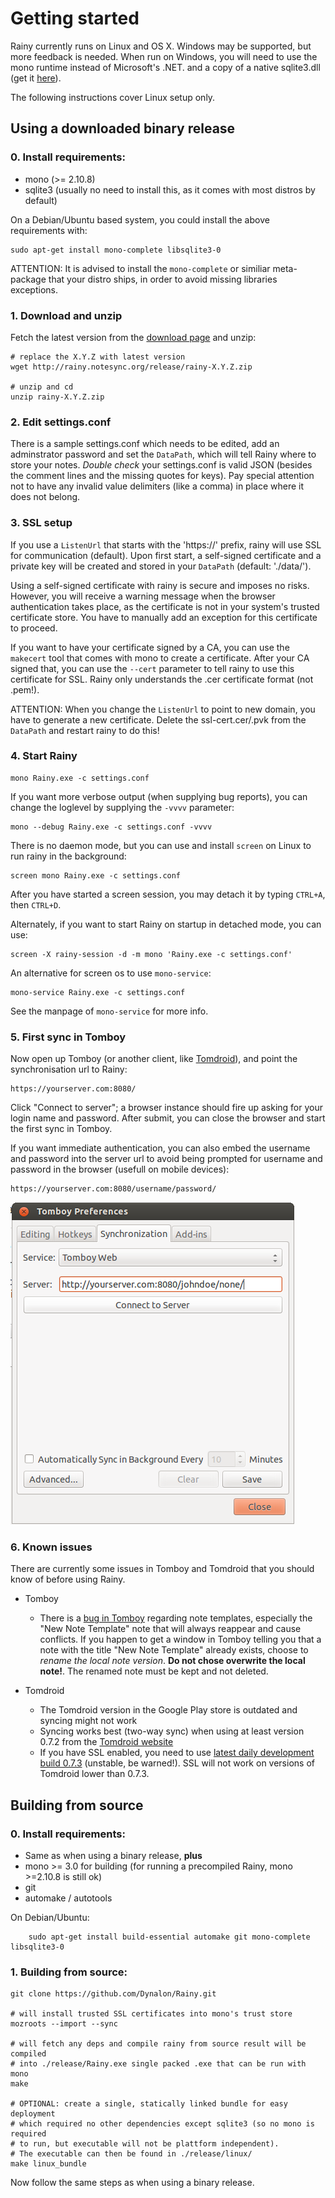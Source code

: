 Getting started
===============

Rainy currently runs on Linux and OS X. Windows may be supported, but more feedback is needed. When run on Windows, you will need to use the mono runtime instead of Microsoft's .NET. and a copy of a native sqlite3.dll (get it [here][sqlite]).

The following instructions cover Linux setup only.

  [sqlite]: http://www.sqlite.org

Using a downloaded binary release
---------------------------------

### 0. Install requirements:
  * mono (>= 2.10.8)
  * sqlite3 (usually no need to install this, as it comes with most distros by default)

On a Debian/Ubuntu based system, you could install the above requirements with:

	sudo apt-get install mono-complete libsqlite3-0

ATTENTION: It is advised to install the `mono-complete` or similiar meta-package that your distro ships, in order to avoid missing libraries exceptions.

### 1. Download and unzip

Fetch the latest version from the [download page](DOWNLOAD.md) and unzip:

    # replace the X.Y.Z with latest version
    wget http://rainy.notesync.org/release/rainy-X.Y.Z.zip

    # unzip and cd
    unzip rainy-X.Y.Z.zip

### 2. Edit settings.conf

There is a sample settings.conf which needs to be edited, add an adminstrator password and set the `DataPath`, which will tell Rainy where to store your notes. _Double check_ your settings.conf is valid JSON (besides the comment lines and the missing quotes for keys). Pay special attention not to have any invalid value delimiters (like a comma) in place where it does not belong.

### 3. SSL setup

If you use a `ListenUrl` that starts with the 'https://' prefix, rainy will use SSL for communication (default). Upon first start, a self-signed certificate and a private key will be created and stored in your `DataPath` (default: './data/').

Using a self-signed certificate with rainy is secure and imposes no risks. However, you will receive a warning message when the browser authentication takes place, as the certificate is not in your system's trusted certificate store. You have to manually add an exception for this certificate to proceed.

If you want to have your certificate signed by a CA, you can use the `makecert` tool that comes with mono to create a certificate. After your CA signed that, you can use the `--cert` parameter to tell rainy to use this certificate for SSL. Rainy only understands the .cer certificate format (not .pem!).

ATTENTION: When you change the `ListenUrl` to point to new domain, you have to generate a new certificate. Delete the ssl-cert.cer/.pvk from the `DataPath` and restart rainy to do this!

### 4. Start Rainy

    mono Rainy.exe -c settings.conf

If you want more verbose output (when supplying bug reports), you can change the loglevel by supplying the `-vvvv` parameter:

    mono --debug Rainy.exe -c settings.conf -vvvv

There is no daemon mode, but you can use and install `screen` on Linux to run rainy in the background:

    screen mono Rainy.exe -c settings.conf

After you have started a screen session, you may detach it by typing `CTRL+A`, then `CTRL+D`.

Alternately, if you want to start Rainy on startup in detached mode, you can use:

    screen -X rainy-session -d -m mono 'Rainy.exe -c settings.conf'

An alternative for screen os to use `mono-service`:

    mono-service Rainy.exe -c settings.conf

See the manpage of `mono-service` for more info.

### 5. First sync in Tomboy

Now open up Tomboy (or another client, like [Tomdroid][tomdroid]), and point the synchronisation url to Rainy:

    https://yourserver.com:8080/

Click "Connect to server"; a browser instance should fire up asking for your login name and password. After submit, you can close the browser and start the first sync in Tomboy.

If you want immediate authentication, you can also embed the username and password into the server url to avoid being prompted for username and password in the browser (usefull on mobile devices):

    https://yourserver.com:8080/username/password/

![](tomboy-url.png "Sample configuration in Tomboy")

### 6. Known issues

There are currently some issues in Tomboy and Tomdroid that you should know of before using Rainy.

* Tomboy
  * There is a [bug in Tomboy][tomboy-bug] regarding note templates, especially the "New Note Template" note that will always reappear and cause conflicts. If you happen to get a window in Tomboy telling you that a note with the title "New Note Template" already exists, choose to *rename the local note version*. **Do not chose overwrite the local note!**. The renamed note must be kept and not deleted.

* Tomdroid
  * The Tomdroid version in the Google Play store is outdated and syncing might not work
  * Syncing works best (two-way sync) when using at least version 0.7.2 from the [Tomdroid website][tomdroid]
  * If you have SSL enabled, you need to use [latest daily development build 0.7.3][tomdroiddev] (unstable, be warned!). SSL will not work on versions of Tomdroid lower than 0.7.3.


  [tomboy-bug]: https://bugzilla.gnome.org/show_bug.cgi?id=665679
  [tomdroid]: https://launchpad.net/tomdroid
  [tomdroiddev]: http://goo.gl/fKg6N

Building from source
--------------------

### 0. Install requirements:
  * Same as when using a binary release, **plus**
  * mono >= 3.0 for building (for running a precompiled Rainy, mono >=2.10.8 is still ok)
  * git
  * automake / autotools

On Debian/Ubuntu:
```
	sudo apt-get install build-essential automake git mono-complete libsqlite3-0
```

### 1. Building from source:

    git clone https://github.com/Dynalon/Rainy.git

    # will install trusted SSL certificates into mono's trust store
    mozroots --import --sync

    # will fetch any deps and compile rainy from source result will be compiled
    # into ./release/Rainy.exe single packed .exe that can be run with mono
    make

    # OPTIONAL: create a single, statically linked bundle for easy deployment
    # which required no other dependencies except sqlite3 (so no mono is required
    # to run, but executable will not be plattform independent).
    # The executable can then be found in ./release/linux/
    make linux_bundle

Now follow the same steps as when using a binary release.

